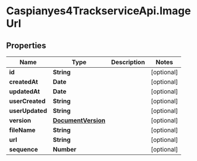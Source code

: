 # Caspianyes4TrackserviceApi.ImageUrl

## Properties
Name | Type | Description | Notes
------------ | ------------- | ------------- | -------------
**id** | **String** |  | [optional] 
**createdAt** | **Date** |  | [optional] 
**updatedAt** | **Date** |  | [optional] 
**userCreated** | **String** |  | [optional] 
**userUpdated** | **String** |  | [optional] 
**version** | [**DocumentVersion**](DocumentVersion.md) |  | [optional] 
**fileName** | **String** |  | [optional] 
**url** | **String** |  | [optional] 
**sequence** | **Number** |  | [optional] 
